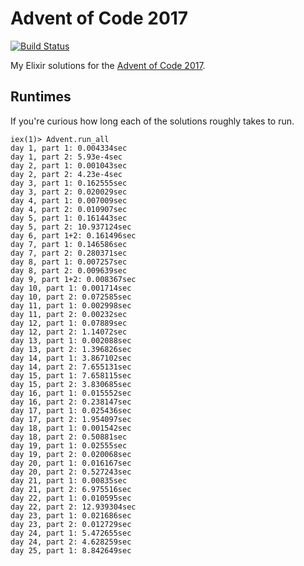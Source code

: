 # Advent of Code 2017

[![Build Status](https://travis-ci.org/sevenseacat/advent_of_code_2017.svg?branch=master)](https://travis-ci.org/sevenseacat/advent_of_code_2017)

My Elixir solutions for the [Advent of Code 2017](http://adventofcode.com/2017).

## Runtimes

If you're curious how long each of the solutions roughly takes to run.

```
iex(1)> Advent.run_all
day 1, part 1: 0.004334sec
day 1, part 2: 5.93e-4sec
day 2, part 1: 0.001043sec
day 2, part 2: 4.23e-4sec
day 3, part 1: 0.162555sec
day 3, part 2: 0.020029sec
day 4, part 1: 0.007009sec
day 4, part 2: 0.010907sec
day 5, part 1: 0.161443sec
day 5, part 2: 10.937124sec
day 6, part 1+2: 0.161496sec
day 7, part 1: 0.146586sec
day 7, part 2: 0.280371sec
day 8, part 1: 0.007257sec
day 8, part 2: 0.009639sec
day 9, part 1+2: 0.008367sec
day 10, part 1: 0.001714sec
day 10, part 2: 0.072585sec
day 11, part 1: 0.002998sec
day 11, part 2: 0.00232sec
day 12, part 1: 0.07889sec
day 12, part 2: 1.14072sec
day 13, part 1: 0.002088sec
day 13, part 2: 1.396826sec
day 14, part 1: 3.867102sec
day 14, part 2: 7.655131sec
day 15, part 1: 7.658115sec
day 15, part 2: 3.830685sec
day 16, part 1: 0.015552sec
day 16, part 2: 0.238147sec
day 17, part 1: 0.025436sec
day 17, part 2: 1.954097sec
day 18, part 1: 0.001542sec
day 18, part 2: 0.50881sec
day 19, part 1: 0.02555sec
day 19, part 2: 0.020068sec
day 20, part 1: 0.016167sec
day 20, part 2: 0.527243sec
day 21, part 1: 0.00835sec
day 21, part 2: 6.975516sec
day 22, part 1: 0.010595sec
day 22, part 2: 12.939304sec
day 23, part 1: 0.021686sec
day 23, part 2: 0.012729sec
day 24, part 1: 5.472655sec
day 24, part 2: 4.628259sec
day 25, part 1: 8.842649sec
```
